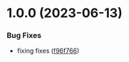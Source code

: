 # 1.0.0 (2023-06-13)


### Bug Fixes

* fixing fixes ([f96f766](https://github.com/feder240516/npm-test/commit/f96f7664c21896ece89086002e5b6f9ab72917d5))
